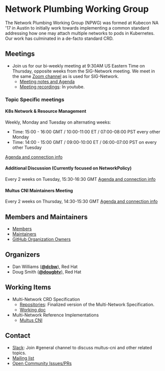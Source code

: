 # Network Plumbing Working Group

The Network Plumbing Working Group (NPWG) was formed at Kubecon NA '17 in Austin to initially work towards implementing 
a common standard addressing how one may attach multiple networks to pods in Kubernetes. Our work has culminated in a 
de-facto standard CRD.

## Meetings

* Join us for our bi-weekly meeting at 9:30AM US Eastern Time on Thursday, opposite weeks from the SIG-Network meeting. We
meet in the same [Zoom channel](https://zoom.us/j/361123509) as is used for SIG-Network.
  * [Meeting notes and Agenda](https://docs.google.com/document/d/1oE93V3SgOGWJ4O1zeD1UmpeToa0ZiiO6LqRAmZBPFWM/edit)
  * [Meeting recordings](https://www.youtube.com/results?sp=CAI%253D&search_query=network+plumbing+wg): In youtube.

### Topic Specific meetings

#### K8s Network & Resource Management

Weekly, Monday and Tuesday on alternating weeks:

- Time: 15:00 - 16:00 GMT / 10:00-11:00 ET /  07:00-08:00 PST  every other Monday
- Time: 14:00 - 15:00 GMT / 09:00-10:00 ET /  06:00-07:00 PST on every other Tuesday

[Agenda and connection info](https://docs.google.com/document/d/1sJQMHbxZdeYJPgAWK1aSt6yzZ4K_8es7woVIrwinVwI/edit#)

#### Additional Discussion (Currently focused on NetworkPolicy)

Every 2 weeks on Tuesday, 15:30-16:30 GMT
[Agenda and connection info](https://www.google.com/url?q=https://docs.google.com/document/d/129FUXBHvKMOVwsvjgYzZX4CorsN_uJwHTdo8DXs1Tpk/edit%23&sa=D&source=calendar&ust=1607275227216000&usg=AOvVaw1FEnxaPipTtJRA0Db_m-OE)

#### Multus CNI Maintainers Meeting

Every 2 weeks on Thursday, 14:30-15:30 GMT
[Agenda and connection info](https://www.google.com/url?q=https://docs.google.com/document/d/17-vkuoObBFBb6feXNA7tjTaKr-rs8ea0VTnqvlEdCv8/edit%23&sa=D&source=calendar&ust=1607275227216000&usg=AOvVaw39f1xzq2JtmpQUf5KEaZ5d)

## Members and Maintainers

* [Members](MEMBERS.md)
* [Maintainers](MAINTAINERS.md)
* [GitHub Organization Owners](OWNERS.md)

## Organizers

* Dan Williams (**[@dcbw](https://github.com/dcbw)**), Red Hat
* Doug Smith (**[@dougbtv](https://github.com/dougbtv)**), Red Hat

## Working Items

* Multi-Network CRD Specification
  * [Repositories](https://github.com/k8snetworkplumbingwg/multi-net-spec): Finalized version of the Multi-Network Specification.
  * [Working doc](https://docs.google.com/document/d/1Ny03h6IDVy_e_vmElOqR7UdTPAG_RNydhVE1Kx54kFQ/edit)
* Multi-Network Reference Implementations
  * [Multus CNI](http://multus-cni.io)

## Contact

* [Slack](https://intel-corp.herokuapp.com/): Join #general channel to discuss multus-cni and other related topics.
* [Mailing list](https://groups.google.com/forum/#!forum/network-plumbing-working-group)
* [Open Community Issues/PRs](https://github.com/k8snetworkplumbingwg/community/issues)
